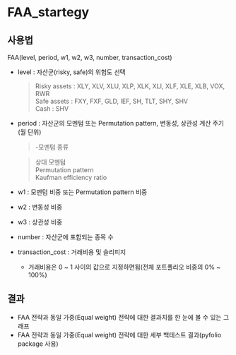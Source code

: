 FAA_startegy
=============
사용법
------
FAA(level, period, w1, w2, w3, number, transaction_cost)  
* level : 자산군(risky, safe)의 위험도 선택
   >Risky assets : XLY, XLV, XLU, XLP, XLK, XLI, XLF, XLE, XLB, VOX, RWR     
   >Safe assets : FXY, FXF, GLD, IEF, SH, TLT, SHY, SHV     
   >Cash : SHV

* period : 자산군의 모멘텀 또는 Permutation pattern, 변동성, 상관성 계산 주기(월 단위)
   >-모멘텀 종류   
   
   > 상대 모멘텀   
   > Permutation pattern   
   > Kaufman efficiency ratio   
* w1 : 모멘텀 비중 또는 Permutation pattern 비중
* w2 : 변동성 비중
* w3 : 상관성 비중
* number : 자산군에 포함되는 종목 수
* transaction_cost : 거래비용 및 슬리피지
    - 거래비용은 0 ~ 1 사이의 값으로 지정하면됨(전체 포트폴리오 비중의 0% ~ 100%)

결과
----

* FAA 전략과 동일 가중(Equal weight) 전략에 대한 결과치를 한 눈에 볼 수 있는 그래프   
* FAA 전략과 동일 가중(Equal weight) 전략에 대한 세부 백테스트 결과(pyfolio package 사용)
